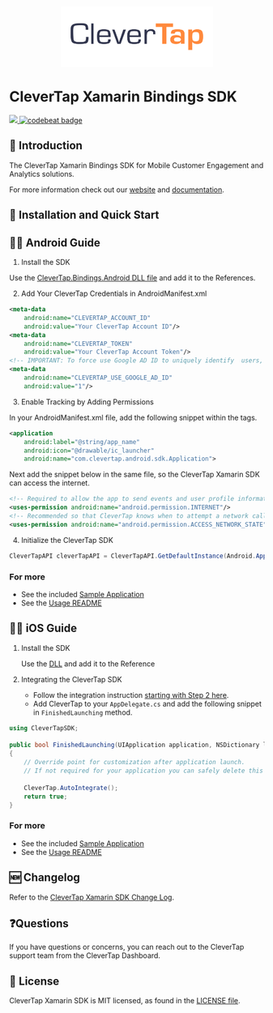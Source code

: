 <p align="center">
  <img src="https://github.com/CleverTap/clevertap-xamarin/blob/master/clevertap-logo.png" width="300"/>
</p>

# CleverTap Xamarin Bindings SDK

<p>
    <a href="https://github.com/CleverTap/clevertap-xamarin/releases">
        <img src="https://img.shields.io/github/release/CleverTap/clevertap-xamarin.svg" />
    </a>
   <a href="https://codebeat.co/projects/github-com-clevertap-clevertap-xamarin-master">
	<img alt="codebeat badge" src="https://codebeat.co/badges/37ab6487-4c0e-42c0-a864-9a4b9a1e9406" />
   </a>
</p>

## 👋 Introduction
The CleverTap Xamarin Bindings SDK for Mobile Customer Engagement and Analytics solutions.

For more information check out our [website](https://clevertap.com/ "CleverTap")  and  [documentation](https://developer.clevertap.com/docs/ "CleverTap Technical Documentation").

## 🚀 Installation and Quick Start

## 👨‍💻 Android Guide

1. Install the SDK

Use the [CleverTap.Bindings.Android DLL file](https://github.com/CleverTap/clevertap-xamarin/tree/master/clevertap-component/lib/android) and add it to the References.

2. Add Your CleverTap Credentials in AndroidManifest.xml

```xml
<meta-data
    android:name="CLEVERTAP_ACCOUNT_ID"
    android:value="Your CleverTap Account ID"/>
<meta-data
    android:name="CLEVERTAP_TOKEN"
    android:value="Your CleverTap Account Token"/>
<!-- IMPORTANT: To force use Google AD ID to uniquely identify  users, use the following meta tag. GDPR mandates that if you are using this tag, there is prominent disclousure to your end customer in their application. Read more about GDPR here - https://clevertap.com/blog/in-preparation-of-gdpr-compliance/ -->
<meta-data
    android:name="CLEVERTAP_USE_GOOGLE_AD_ID"
    android:value="1"/> 
```

3. Enable Tracking by Adding Permissions

In your AndroidManifest.xml file, add the following snippet within the <application></application> tags.

```xml
<application
    android:label="@string/app_name"
    android:icon="@drawable/ic_launcher"
    android:name="com.clevertap.android.sdk.Application">
```

Next add the snippet below in the same file, so the CleverTap Xamarin SDK can access the internet.

```xml
<!-- Required to allow the app to send events and user profile information -->
<uses-permission android:name="android.permission.INTERNET"/>
<!-- Recommended so that CleverTap knows when to attempt a network call -->
<uses-permission android:name="android.permission.ACCESS_NETWORK_STATE"/>
```

4. Initialize the CleverTap SDK

```c#
CleverTapAPI cleverTapAPI = CleverTapAPI.GetDefaultInstance(Android.App.Application.Context);
```
### For more
- See the included [Sample Application](https://github.com/CleverTap/clevertap-xamarin/blob/master/clevertap-component/sample/android/XamarinDemo/XamarinDemo/)
- See the [Usage README](https://github.com/CleverTap/clevertap-xamarin/blob/master/documentation/docs/Usage-Android.md) 


## 👩‍💻 iOS Guide

1. Install the SDK 

     Use the [DLL](https://github.com/CleverTap/clevertap-xamarin/tree/master/clevertap-component/lib/ios) and add it to the Reference

2. Integrating the CleverTap SDK

      * Follow the integration instruction [starting with Step 2 here](https://developer.clevertap.com/docs/ios-quickstart-guide#section-step-2-add-clever-tap-credentials).
      * Add CleverTap to your `AppDelegate.cs` and add the following snippet in `FinishedLaunching` method.
      
      

```c#
using CleverTapSDK;

public bool FinishedLaunching(UIApplication application, NSDictionary launchOptions)
{
    // Override point for customization after application launch.
    // If not required for your application you can safely delete this method

    CleverTap.AutoIntegrate();
    return true;
}
```

### For more
- See the included [Sample Application](https://github.com/CleverTap/clevertap-xamarin/tree/master/clevertap-component/sample/ios/Starter)
- See the [Usage README](https://github.com/CleverTap/clevertap-xamarin/blob/master/documentation/docs/Usage-iOS.md) 

## 🆕 Changelog

Refer to the [CleverTap Xamarin SDK Change Log](https://github.com/CleverTap/clevertap-xamarin/blob/master/CHANGELOG.md).

## ❓Questions

If you have questions or concerns, you can reach out to the CleverTap support team from the CleverTap Dashboard.
 
## 📄 License #

CleverTap Xamarin SDK is MIT licensed, as found in the [LICENSE file](https://github.com/CleverTap/clevertap-xamarin/blob/master/LICENSE).

